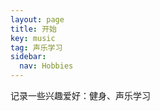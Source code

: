 ```yaml
---
layout: page
title: 开始
key: music
tag: 声乐学习
sidebar:
  nav: Hobbies
---
```


记录一些兴趣爱好：健身、声乐学习
